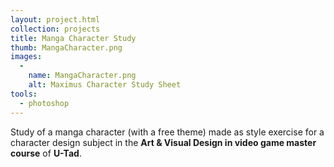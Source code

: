 ```yaml
---
layout: project.html
collection: projects
title: Manga Character Study
thumb: MangaCharacter.png
images:
  -
    name: MangaCharacter.png
    alt: Maximus Character Study Sheet
tools:
  - photoshop
---
```


Study of a manga character (with a free theme) made as style exercise for a character design subject in the **Art & Visual Design in video game master
course** of **U-Tad**.
